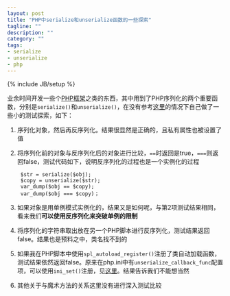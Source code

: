 ```yaml
---
layout: post
title: "PHP中serialize和unserialize函数的一些探索"
tagline: ""
description: ""
category: ""
tags: 
- serialize 
- unserialize
- php
---
```

{% include JB/setup %}

业余时间开发一些个[PHP框架][1]之类的东西，其中用到了PHP序列化的两个重要函数，分别是`serialize()`和`unserialize()`，在没有参考[这里][2]的情况下自己做了一些小的测试探索，如下：

1. 序列化对象，然后再反序列化。结果很显然是正确的，且私有属性也被设置了值
2. 将序列化前的对象与反序列化后的对象进行比较，`==`时返回是true，`===`则返回false，测试代码如下，说明反序列化的过程也是一个实例化的过程

        $str = serialize($obj);
        $copy = unserialize($str);
        var_dump($obj == $copy);
        var_dump($obj === $copy)；

3. 如果对象是用单例模式实例化的，结果又是如何呢，与第2项测试结果相同，看来我们**可以使用反序列化来突破单例的限制**
4. 将序列化的字符串取出放在另一个PHP脚本进行反序列化，测试结果返回false。结果也是预料之中，类名找不到的
5. 如果我在PHP脚本中使用`spl_autoload_register()`注册了类自动加载函数，测试结果依然返回false。原来在php.ini中有`unserialize_callback_func`配置项，可以使用`ini_set()`注册，见[这里][3]。结果告诉我们不能想当然
6. 其他关于与魔术方法的关系这里没有进行深入测试比较

[1]: https://github.com/lay595715148/lay
[2]: http://www.php.net/manual/en/function.serialize.php
[3]: http://www.php.net/manual/en/var.configuration.php#unserialize-callback-func